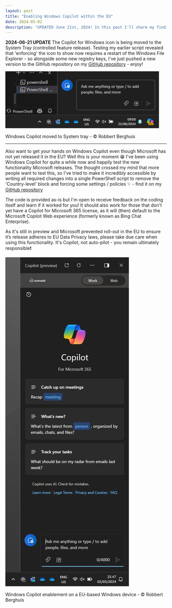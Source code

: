 ```yaml
---
layout: post
title: "Enabling Windows Copilot within the EU"
date: 2024-05-02
description: "UPDATED June 21st, 2024! In this post I'll share my findings on how to bypass the Country-level restrictions imposed by Microsoft that disables Windows Copilot. Next to how, I'm also sharing a PowerShell script that can help enable it for you!"
---
```


**2024-06-21 UPDATE** The Copilot for Windows icon is being moved to the System Tray (controlled feature release). Testing my earlier script revealed that 'enforcing' the icon to show now requires a restart of the Windows File Explorer - so alongside some new registry keys, I've just pushed a new version to the GitHub repository on my [GitHub repository](https://github.com/rberghuis/WindowsCopilot) - enjoy!

![Windows Copilot moved to System tray - © Robbert Berghuis](/assets/images/20240621-WindowsPowerShellTray.png)
<figcaption>Windows Copilot moved to System tray - © Robbert Berghuis</figcaption>

---

Also want to get your hands on Windows Copilot even though Microsoft has not yet released it in the EU? Well this is your moment 😁 I've been using Windows Copilot for quite a while now and happily test the new functionality Microsoft releases. The thought crossed my mind that more people want to test this, so I've tried to make it incredibly accessible by writing all required changes into a single PowerShell script to remove the 'Country-level' block and forcing some settings / policies ✨ - find it on my [GitHub repository](https://github.com/rberghuis/WindowsCopilot)
 
The code is provided as-is but I'm open to receive feedback on the coding itself and learn if it worked for you! It should also work for those that don't yet have a Copilot for Microsoft 365 license, as it will (then) default to the Microsoft Copilot Web experience (formerly known as Bing Chat Enterprise). 

As it's still in preview and Microsoft prevented roll-out in the EU to ensure it’s release adheres to EU Data Privacy laws, please take due care when using this functionality. It's Copilot, not auto-pilot - you remain ultimately responsible❗

![Windows Copilot enablement on a EU-based Windows device - © Robbert Berghuis](/assets/images/20240502-WindowsPowerShell.jpg)
<figcaption>Windows Copilot enablement on a EU-based Windows device - © Robbert Berghuis</figcaption>